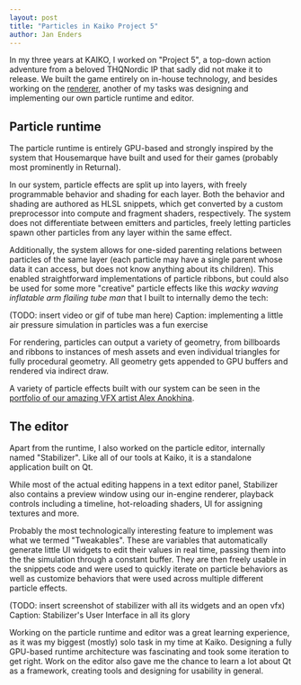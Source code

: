 ```yaml
---
layout: post
title: "Particles in Kaiko Project 5"
author: Jan Enders
---
```


In my three years at KAIKO, I worked on "Project 5", a top-down action adventure from a beloved THQNordic IP that sadly did not make it to release.
We built the game entirely on in-house technology, and besides working on the [renderer](/kkp5-renderer), another of my tasks was designing and implementing our own particle runtime and editor.

## Particle runtime

The particle runtime is entirely GPU-based and strongly inspired by the system that Housemarque have built and used for their games (probably most prominently in Returnal).

In our system, particle effects are split up into layers, with freely programmable behavior and shading for each layer.
Both the behavior and shading are authored as HLSL snippets, which get converted by a custom preprocessor into compute and fragment shaders, respectively.
The system does not differentiate between emitters and particles, freely letting particles spawn other particles from any layer within the same effect.

Additionally, the system allows for one-sided parenting relations between particles of the same layer (each particle may have a single parent whose data it can access, but does not know anything about its children).
This enabled straightforward implementations of particle ribbons, but could also be used for some more "creative" particle effects like this *wacky waving inflatable arm flailing tube man* that I built to internally demo the tech:

(TODO: insert video or gif of tube man here) Caption: implementing a little air pressure simulation in particles was a fun exercise

For rendering, particles can output a variety of geometry, from billboards and ribbons to instances of mesh assets and even individual triangles for fully procedural geometry.
All geometry gets appended to GPU buffers and rendered via indirect draw.

A variety of particle effects built with our system can be seen in the [portfolio of our amazing VFX artist Alex Anokhina](https://www.artstation.com/artwork/3EQxoD).

## The editor

Apart from the runtime, I also worked on the particle editor, internally named "Stabilizer". Like all of our tools at Kaiko, it is a standalone application built on Qt.

While most of the actual editing happens in a text editor panel, Stabilizer also contains a preview window using our in-engine renderer, playback controls including a timeline, hot-reloading shaders, UI for assigning textures and more.

Probably the most technologically interesting feature to implement was what we termed "Tweakables". 
These are variables that automatically generate little UI widgets to edit their values in real time, passing them into the the simulation through a constant buffer.
They are then freely usable in the snippets code and were used to quickly iterate on particle behaviors as well as customize behaviors that were used across multiple different particle effects.

(TODO: insert screenshot of stabilizer with all its widgets and an open vfx) Caption: Stabilizer's User Interface in all its glory

Working on the particle runtime and editor was a great learning experience, as it was my biggest (mostly) solo task in my time at Kaiko. 
Designing a fully GPU-based runtime architecture was fascinating and took some iteration to get right.
Work on the editor also gave me the chance to learn a lot about Qt as a framework, creating tools and designing for usability in general.
